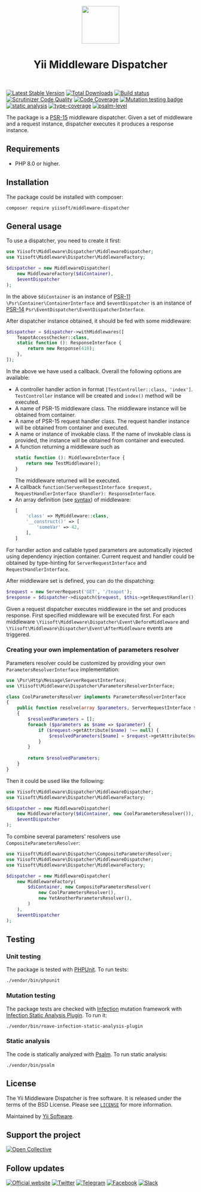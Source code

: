 <p align="center">
    <a href="https://github.com/yiisoft" target="_blank">
        <img src="https://yiisoft.github.io/docs/images/yii_logo.svg" height="100px">
    </a>
    <h1 align="center">Yii Middleware Dispatcher</h1>
    <br>
</p>

[![Latest Stable Version](https://poser.pugx.org/yiisoft/middleware-dispatcher/v/stable.png)](https://packagist.org/packages/yiisoft/middleware-dispatcher)
[![Total Downloads](https://poser.pugx.org/yiisoft/middleware-dispatcher/downloads.png)](https://packagist.org/packages/yiisoft/middleware-dispatcher)
[![Build status](https://github.com/yiisoft/middleware-dispatcher/workflows/build/badge.svg)](https://github.com/yiisoft/middleware-dispatcher/actions?query=workflow%3Abuild)
[![Scrutinizer Code Quality](https://scrutinizer-ci.com/g/yiisoft/middleware-dispatcher/badges/quality-score.png?b=master)](https://scrutinizer-ci.com/g/yiisoft/middleware-dispatcher/?branch=master)
[![Code Coverage](https://codecov.io/gh/yiisoft/middleware-dispatcher/branch/master/graph/badge.svg)](https://codecov.io/gh/yiisoft/middleware-dispatcher)
[![Mutation testing badge](https://img.shields.io/endpoint?style=flat&url=https%3A%2F%2Fbadge-api.stryker-mutator.io%2Fgithub.com%2Fyiisoft%2Fmiddleware-dispatcher%2Fmaster)](https://dashboard.stryker-mutator.io/reports/github.com/yiisoft/middleware-dispatcher/master)
[![static analysis](https://github.com/yiisoft/middleware-dispatcher/workflows/static%20analysis/badge.svg)](https://github.com/yiisoft/middleware-dispatcher/actions?query=workflow%3A%22static+analysis%22)
[![type-coverage](https://shepherd.dev/github/yiisoft/middleware-dispatcher/coverage.svg)](https://shepherd.dev/github/yiisoft/middleware-dispatcher)
[![psalm-level](https://shepherd.dev/github/yiisoft/middleware-dispatcher/level.svg)](https://shepherd.dev/github/yiisoft/middleware-dispatcher)

The package is a [PSR-15](https://www.php-fig.org/psr/psr-15/) middleware dispatcher. Given a set of middleware and a
request instance, dispatcher executes it produces a response instance.

## Requirements

- PHP 8.0 or higher.

## Installation

The package could be installed with composer:

```shell
composer require yiisoft/middleware-dispatcher
```

## General usage

To use a dispatcher, you need to create it first:

```php
use Yiisoft\Middleware\Dispatcher\MiddlewareDispatcher;
use Yiisoft\Middleware\Dispatcher\MiddlewareFactory;

$dispatcher = new MiddlewareDispatcher(
    new MiddlewareFactory($diContainer),
    $eventDispatcher
);
```

In the above `$diContainer` is an instance of [PSR-11](https://www.php-fig.org/psr/psr-11/) `\Psr\Container\ContainerInterface`
and `$eventDispatcher` is an instance of [PSR-14](https://www.php-fig.org/psr/psr-14/) `Psr\EventDispatcher\EventDispatcherInterface`.

After dispatcher instance obtained, it should be fed with some middleware: 

```php
$dispatcher = $dispatcher->withMiddlewares([
    TeapotAccessChecker::class,
    static function (): ResponseInterface {
        return new Response(418);
    },
]);
```

In the above we have used a callback. Overall the following options are available:

- A controller handler action in format `[TestController::class, 'index']`. `TestController` instance will be created and
  `index()` method will be executed.
- A name of PSR-15 middleware class. The middleware instance will be obtained from container.
- A name of PSR-15 request handler class. The request handler instance will be obtained from container and executed.
- A name or instance of invokable class. If the name of invokable class is provided, the instance will be 
  obtained from container and executed.
- A function returning a middleware such as
  ```php
  static function (): MiddlewareInterface {
      return new TestMiddleware();
  }
  ```
  The middleware returned will be executed.
- A callback `function(ServerRequestInterface $request, RequestHandlerInterface $handler): ResponseInterface`.
- An array definition (see [syntax](https://github.com/yiisoft/definitions#arraydefinition)) of middleware:
  ```php
  [
      'class' => MyMiddleware::class,
      '__construct()' => [
          'someVar' => 42,
      ],
  ]
  ``` 

For handler action and callable typed parameters are automatically injected using dependency injection container.
Current request and handler could be obtained by type-hinting for `ServerRequestInterface` and `RequestHandlerInterface`.

After middleware set is defined, you can do the dispatching: 

```php
$request = new ServerRequest('GET', '/teapot');
$response = $dispatcher->dispatch($request, $this->getRequestHandler());
```

Given a request dispatcher executes middleware in the set and produces response. First specified middleware will be
executed first. For each middleware
`\Yiisoft\Middleware\Dispatcher\Event\BeforeMiddleware` and `\Yiisoft\Middleware\Dispatcher\Event\AfterMiddleware`
events are triggered.

### Creating your own implementation of parameters resolver

Parameters resolver could be customized by providing your own `ParametersResolverInterface` implementation:

```php
use \Psr\Http\Message\ServerRequestInterface;
use \Yiisoft\Middleware\Dispatcher\ParametersResolverInterface;

class CoolParametersResolver implements ParametersResolverInterface
{
    public function resolve(array $parameters, ServerRequestInterface $request): MiddlewareInterface
    {
        $resolvedParameters = [];
        foreach ($parameters as $name => $parameter) {
            if ($request->getAttribute($name) !== null) {
                $resolvedParameters[$name] = $request->getAttribute($name)
            }
        }
        
        return $resolvedParameters;
    }
}
```

Then it could be used like the following:

```php
use Yiisoft\Middleware\Dispatcher\MiddlewareDispatcher;
use Yiisoft\Middleware\Dispatcher\MiddlewareFactory;

$dispatcher = new MiddlewareDispatcher(
    new MiddlewareFactory($diContainer, new CoolParametersResolver()),
    $eventDispatcher
);
```

To combine several parameters' resolvers use `CompositeParametersResolver`:

```php
use Yiisoft\Middleware\Dispatcher\CompositeParametersResolver;
use Yiisoft\Middleware\Dispatcher\MiddlewareDispatcher;
use Yiisoft\Middleware\Dispatcher\MiddlewareFactory;

$dispatcher = new MiddlewareDispatcher(
    new MiddlewareFactory(
        $diContainer, new CompositeParametersResolver(
            new CoolParametersResolver(),
            new YetAnotherParametersResolver(),
        )
    ),
    $eventDispatcher
);
```

## Testing

### Unit testing

The package is tested with [PHPUnit](https://phpunit.de/). To run tests:

```shell
./vendor/bin/phpunit
```

### Mutation testing

The package tests are checked with [Infection](https://infection.github.io/) mutation framework with
[Infection Static Analysis Plugin](https://github.com/Roave/infection-static-analysis-plugin). To run it:

```shell
./vendor/bin/roave-infection-static-analysis-plugin
```

### Static analysis

The code is statically analyzed with [Psalm](https://psalm.dev/). To run static analysis:

```shell
./vendor/bin/psalm
```

## License

The Yii Middleware Dispatcher is free software. It is released under the terms of the BSD License.
Please see [`LICENSE`](./LICENSE.md) for more information.

Maintained by [Yii Software](https://www.yiiframework.com/).

## Support the project

[![Open Collective](https://img.shields.io/badge/Open%20Collective-sponsor-7eadf1?logo=open%20collective&logoColor=7eadf1&labelColor=555555)](https://opencollective.com/yiisoft)

## Follow updates

[![Official website](https://img.shields.io/badge/Powered_by-Yii_Framework-green.svg?style=flat)](https://www.yiiframework.com/)
[![Twitter](https://img.shields.io/badge/twitter-follow-1DA1F2?logo=twitter&logoColor=1DA1F2&labelColor=555555?style=flat)](https://twitter.com/yiiframework)
[![Telegram](https://img.shields.io/badge/telegram-join-1DA1F2?style=flat&logo=telegram)](https://t.me/yii3en)
[![Facebook](https://img.shields.io/badge/facebook-join-1DA1F2?style=flat&logo=facebook&logoColor=ffffff)](https://www.facebook.com/groups/yiitalk)
[![Slack](https://img.shields.io/badge/slack-join-1DA1F2?style=flat&logo=slack)](https://yiiframework.com/go/slack)
